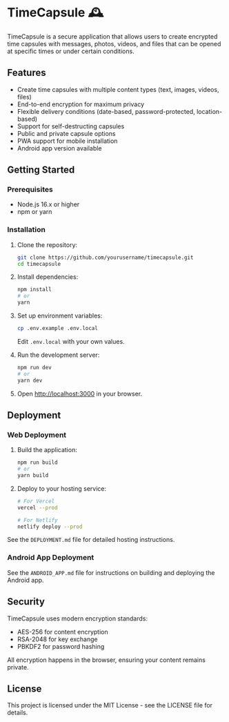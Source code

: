 # TimeCapsule 🕰️

TimeCapsule is a secure application that allows users to create encrypted time capsules with messages, photos, videos, and files that can be opened at specific times or under certain conditions.

## Features

- Create time capsules with multiple content types (text, images, videos, files)
- End-to-end encryption for maximum privacy
- Flexible delivery conditions (date-based, password-protected, location-based)
- Support for self-destructing capsules
- Public and private capsule options
- PWA support for mobile installation
- Android app version available

## Getting Started

### Prerequisites

- Node.js 16.x or higher
- npm or yarn

### Installation

1. Clone the repository:
   ```bash
   git clone https://github.com/yourusername/timecapsule.git
   cd timecapsule
   ```

2. Install dependencies:
   ```bash
   npm install
   # or
   yarn
   ```

3. Set up environment variables:
   ```bash
   cp .env.example .env.local
   ```
   Edit `.env.local` with your own values.

4. Run the development server:
   ```bash
   npm run dev
   # or
   yarn dev
   ```

5. Open [http://localhost:3000](http://localhost:3000) in your browser.

## Deployment

### Web Deployment

1. Build the application:
   ```bash
   npm run build
   # or
   yarn build
   ```

2. Deploy to your hosting service:
   ```bash
   # For Vercel
   vercel --prod
   
   # For Netlify
   netlify deploy --prod
   ```

See the `DEPLOYMENT.md` file for detailed hosting instructions.

### Android App Deployment

See the `ANDROID_APP.md` file for instructions on building and deploying the Android app.

## Security

TimeCapsule uses modern encryption standards:

- AES-256 for content encryption
- RSA-2048 for key exchange
- PBKDF2 for password hashing

All encryption happens in the browser, ensuring your content remains private.

## License

This project is licensed under the MIT License - see the LICENSE file for details.
